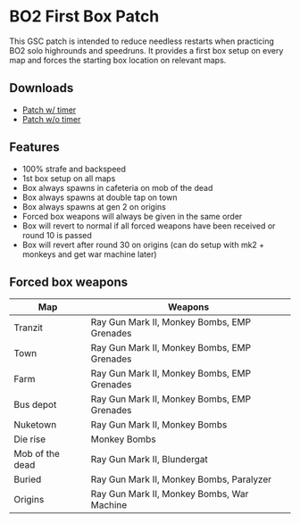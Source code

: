 # BO2 First Box Patch
This GSC patch is intended to reduce needless restarts when practicing BO2 solo highrounds and speedruns. It provides a first box setup on every map and forces the starting box location on relevant maps.

## Downloads
- [Patch w/ timer](https://github.com/HuthTV/BO2-Complete-First-Box-Patch/releases/download/1.0/huth_first_box_timer.gsc)
- [Patch w/o timer](https://github.com/HuthTV/BO2-Complete-First-Box-Patch/releases/download/1.0/huth_first_box_notimer.gsc)

## Features
- 100% strafe and backspeed
- 1st box setup on all maps
- Box always spawns in cafeteria on mob of the dead
- Box always spawns at double tap on town
- Box always spawns at gen 2 on origins
- Forced box weapons will always be given in the same order
- Box will revert to normal if all forced weapons have been received or round 10 is passed
- Box will revert after round 30 on origins (can do setup with mk2 + monkeys and get war machine later)

## Forced box weapons
| Map | Weapons |
| --- | --- |
| Tranzit | Ray Gun Mark II, Monkey Bombs, EMP Grenades |
| Town | Ray Gun Mark II, Monkey Bombs, EMP Grenades |
| Farm | Ray Gun Mark II, Monkey Bombs, EMP Grenades |
| Bus depot | Ray Gun Mark II, Monkey Bombs, EMP Grenades |
| Nuketown | Ray Gun Mark II, Monkey Bombs |
| Die rise | Monkey Bombs |
| Mob of the dead | Ray Gun Mark II, Blundergat |
| Buried | Ray Gun Mark II, Monkey Bombs, Paralyzer |
| Origins | Ray Gun Mark II, Monkey Bombs, War Machine |
